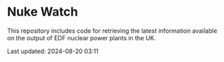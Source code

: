 # Nuke Watch

This repository includes code for retrieving the latest information available on the output of EDF nuclear power plants in the UK.

Last updated: 2024-08-20 03:11